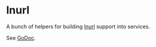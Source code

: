 lnurl
=====

A bunch of helpers for building [lnurl](https://telegra.ph/lnurl-a-protocol-for-seamless-interaction-between-services-and-Lightning-wallets-08-19) support into services.

See [GoDoc](https://godoc.org/github.com/fiatjaf/go-lnurl).
